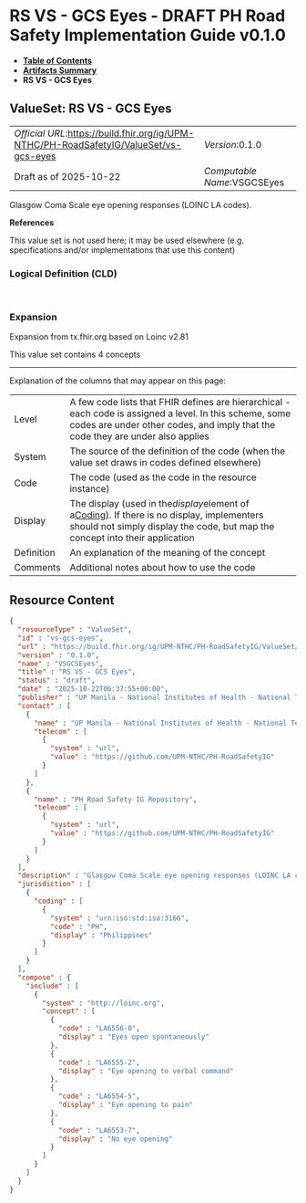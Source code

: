 # RS VS - GCS Eyes - DRAFT PH Road Safety Implementation Guide v0.1.0

* [**Table of Contents**](toc.md)
* [**Artifacts Summary**](artifacts.md)
* **RS VS - GCS Eyes**

## ValueSet: RS VS - GCS Eyes 

| | |
| :--- | :--- |
| *Official URL*:https://build.fhir.org/ig/UPM-NTHC/PH-RoadSafetyIG/ValueSet/vs-gcs-eyes | *Version*:0.1.0 |
| Draft as of 2025-10-22 | *Computable Name*:VSGCSEyes |

 
Glasgow Coma Scale eye opening responses (LOINC LA codes). 

 **References** 

This value set is not used here; it may be used elsewhere (e.g. specifications and/or implementations that use this content)

### Logical Definition (CLD)

 

### Expansion

Expansion from tx.fhir.org based on Loinc v2.81

This value set contains 4 concepts

-------

 Explanation of the columns that may appear on this page: 

| | |
| :--- | :--- |
| Level | A few code lists that FHIR defines are hierarchical - each code is assigned a level. In this scheme, some codes are under other codes, and imply that the code they are under also applies |
| System | The source of the definition of the code (when the value set draws in codes defined elsewhere) |
| Code | The code (used as the code in the resource instance) |
| Display | The display (used in the*display*element of a[Coding](http://hl7.org/fhir/R4/datatypes.html#Coding)). If there is no display, implementers should not simply display the code, but map the concept into their application |
| Definition | An explanation of the meaning of the concept |
| Comments | Additional notes about how to use the code |



## Resource Content

```json
{
  "resourceType" : "ValueSet",
  "id" : "vs-gcs-eyes",
  "url" : "https://build.fhir.org/ig/UPM-NTHC/PH-RoadSafetyIG/ValueSet/vs-gcs-eyes",
  "version" : "0.1.0",
  "name" : "VSGCSEyes",
  "title" : "RS VS - GCS Eyes",
  "status" : "draft",
  "date" : "2025-10-22T06:37:55+00:00",
  "publisher" : "UP Manila - National Institutes of Health - National Telehealth Center",
  "contact" : [
    {
      "name" : "UP Manila - National Institutes of Health - National Telehealth Center",
      "telecom" : [
        {
          "system" : "url",
          "value" : "https://github.com/UPM-NTHC/PH-RoadSafetyIG"
        }
      ]
    },
    {
      "name" : "PH Road Safety IG Repository",
      "telecom" : [
        {
          "system" : "url",
          "value" : "https://github.com/UPM-NTHC/PH-RoadSafetyIG"
        }
      ]
    }
  ],
  "description" : "Glasgow Coma Scale eye opening responses (LOINC LA codes).",
  "jurisdiction" : [
    {
      "coding" : [
        {
          "system" : "urn:iso:std:iso:3166",
          "code" : "PH",
          "display" : "Philippines"
        }
      ]
    }
  ],
  "compose" : {
    "include" : [
      {
        "system" : "http://loinc.org",
        "concept" : [
          {
            "code" : "LA6556-0",
            "display" : "Eyes open spontaneously"
          },
          {
            "code" : "LA6555-2",
            "display" : "Eye opening to verbal command"
          },
          {
            "code" : "LA6554-5",
            "display" : "Eye opening to pain"
          },
          {
            "code" : "LA6553-7",
            "display" : "No eye opening"
          }
        ]
      }
    ]
  }
}

```
